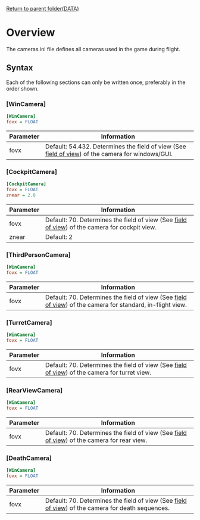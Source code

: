 [Return to parent folder(DATA)](..)

# Overview

The cameras.ini file defines all cameras used in the game during flight.

 ## Syntax 

Each of the following sections can only be written once, preferably in the order shown.

### [WinCamera]
```ini
[WinCamera] 
fovx = FLOAT
```
| Parameter | Information                                                                                                                                                       |
| --------- | ----------------------------------------------------------------------------------------------------------------------------------------------------------------- |
| fovx      | Default: 54.432. Determines the field of view (See [field of view](https://en.wikipedia.org/wiki/Field_of_view "w:Field_of_view")) of the camera for windows/GUI. |

### [CockpitCamera]
```ini
[CockpitCamera] 
fovx = FLOAT 
znear = 2.0
```
| Parameter | Information                                                                                                                                                    |
| --------- | -------------------------------------------------------------------------------------------------------------------------------------------------------------- |
| fovx      | Default: 70. Determines the field of view (See [field of view](https://en.wikipedia.org/wiki/Field_of_view "w:Field_of_view")) of the camera for cockpit view. |
| znear     | Default: 2                                                                                                                                                     |

### [ThirdPersonCamera]
```ini
[WinCamera]
fovx = FLOAT
```
| Parameter | Information                                                                                                                                                                |
| --------- | -------------------------------------------------------------------------------------------------------------------------------------------------------------------------- |
| fovx      | Default: 70. Determines the field of view (See [field of view](https://en.wikipedia.org/wiki/Field_of_view "w:Field_of_view")) of the camera for standard, in-flight view. |

### [TurretCamera]
```ini
[WinCamera] 
fovx = FLOAT
```
| Parameter | Information                                                                                                                                                   |
| --------- | ------------------------------------------------------------------------------------------------------------------------------------------------------------- |
| fovx      | Default: 70. Determines the field of view (See [field of view](https://en.wikipedia.org/wiki/Field_of_view "w:Field_of_view")) of the camera for turret view. |

### [RearViewCamera]
```ini
[WinCamera] 
fovx = FLOAT
```
| Parameter | Information                                                                                                                                                 |
| --------- | ----------------------------------------------------------------------------------------------------------------------------------------------------------- |
| fovx      | Default: 70. Determines the field of view (See [field of view](https://en.wikipedia.org/wiki/Field_of_view "w:Field_of_view")) of the camera for rear view. |

### [DeathCamera]
```ini
[WinCamera] 
fovx = FLOAT
```
| Parameter | Information                                                                                                                                                       |
| --------- | ----------------------------------------------------------------------------------------------------------------------------------------------------------------- |
| fovx      | Default: 70. Determines the field of view (See [field of view](https://en.wikipedia.org/wiki/Field_of_view "w:Field_of_view")) of the camera for death sequences. |
